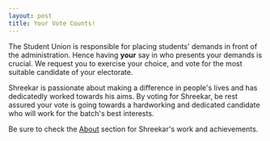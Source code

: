 ```yaml
---
layout: post
title: Your Vote Counts!
---
```


The Student Union is responsible for placing students' demands in front of the administration. Hence having **your** say in who presents your demands is crucial. We request you to exercise your choice, and vote for the most suitable candidate of your electorate.
  
Shreekar is passionate about making a difference in people's lives and has dedicatedly worked towards his aims. By voting for Shreekar, be rest assured your vote is going towards a hardworking and dedicated candidate who will work for the batch's best interests.
  
Be sure to check the [About](https://shreekar-for-su.github.io/about/) section for Shreekar's work and achievements.
